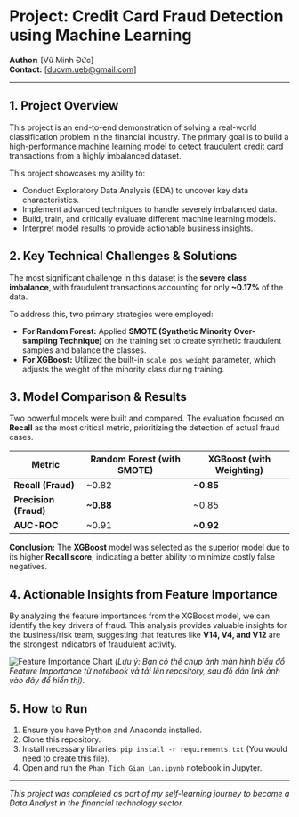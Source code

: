 # Project: Credit Card Fraud Detection using Machine Learning

**Author:** [Vũ Minh Đức]  
**Contact:** [ducvm.ueb@gmail.com]

---

## 1. Project Overview

This project is an end-to-end demonstration of solving a real-world classification problem in the financial industry. The primary goal is to build a high-performance machine learning model to detect fraudulent credit card transactions from a highly imbalanced dataset.

This project showcases my ability to:
-   Conduct Exploratory Data Analysis (EDA) to uncover key data characteristics.
-   Implement advanced techniques to handle severely imbalanced data.
-   Build, train, and critically evaluate different machine learning models.
-   Interpret model results to provide actionable business insights.

## 2. Key Technical Challenges & Solutions

The most significant challenge in this dataset is the **severe class imbalance**, with fraudulent transactions accounting for only **~0.17%** of the data.

To address this, two primary strategies were employed:
*   **For Random Forest:** Applied **SMOTE (Synthetic Minority Over-sampling Technique)** on the training set to create synthetic fraudulent samples and balance the classes.
*   **For XGBoost:** Utilized the built-in `scale_pos_weight` parameter, which adjusts the weight of the minority class during training.

## 3. Model Comparison & Results

Two powerful models were built and compared. The evaluation focused on **Recall** as the most critical metric, prioritizing the detection of actual fraud cases.

| Metric                | Random Forest (with SMOTE) | **XGBoost (with Weighting)** |
| --------------------- | -------------------------- | ------------------------------ |
| **Recall (Fraud)**    | ~0.82                      | **~0.85**                      |
| **Precision (Fraud)** | **~0.88**                  | ~0.85                          |
| **AUC-ROC**           | ~0.91                      | **~0.92**                      |

**Conclusion:** The **XGBoost** model was selected as the superior model due to its higher **Recall score**, indicating a better ability to minimize costly false negatives.

## 4. Actionable Insights from Feature Importance

By analyzing the feature importances from the XGBoost model, we can identify the key drivers of fraud. This analysis provides valuable insights for the business/risk team, suggesting that features like **V14, V4, and V12** are the strongest indicators of fraudulent activity.

![Feature Importance Chart](link_to_your_feature_importance_chart_image.png) 
*(Lưu ý: Bạn có thể chụp ảnh màn hình biểu đồ Feature Importance từ notebook và tải lên repository, sau đó dán link ảnh vào đây để hiển thị).*

## 5. How to Run

1.  Ensure you have Python and Anaconda installed.
2.  Clone this repository.
3.  Install necessary libraries: `pip install -r requirements.txt` (You would need to create this file).
4.  Open and run the `Phan_Tich_Gian_Lan.ipynb` notebook in Jupyter.

---
*This project was completed as part of my self-learning journey to become a Data Analyst in the financial technology sector.*
